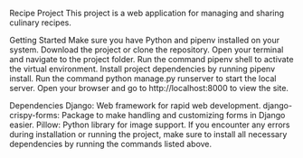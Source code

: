 Recipe Project
This project is a web application for managing and sharing culinary recipes.

Getting Started
Make sure you have Python and pipenv installed on your system.
Download the project or clone the repository.
Open your terminal and navigate to the project folder.
Run the command pipenv shell to activate the virtual environment.
Install project dependencies by running pipenv install.
Run the command python manage.py runserver to start the local server.
Open your browser and go to http://localhost:8000 to view the site.

Dependencies
Django: Web framework for rapid web development.
django-crispy-forms: Package to make handling and customizing forms in Django easier.
Pillow: Python library for image support.
If you encounter any errors during installation or running the project, make sure to install all necessary dependencies by running the commands listed above.
